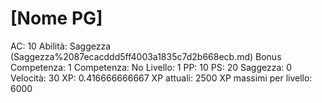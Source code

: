 # [Nome PG]

AC: 10
Abilità: Saggezza (Saggezza%2087ecacddd5ff4003a1835c7d2b668ecb.md)
Bonus Competenza: 1
Competenza: No
Livello: 1
PP: 10
PS: 20
Saggezza: 0
Velocità: 30
XP: 0.416666666667
XP attuali: 2500
XP massimi per livello: 6000